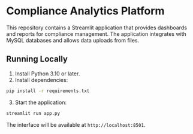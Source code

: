 # Compliance Analytics Platform

This repository contains a Streamlit application that provides dashboards and reports for compliance management. The application integrates with MySQL databases and allows data uploads from files.

## Running Locally

1. Install Python 3.10 or later.
2. Install dependencies:

```bash
pip install -r requirements.txt
```

3. Start the application:

```bash
streamlit run app.py
```

The interface will be available at `http://localhost:8501`.
